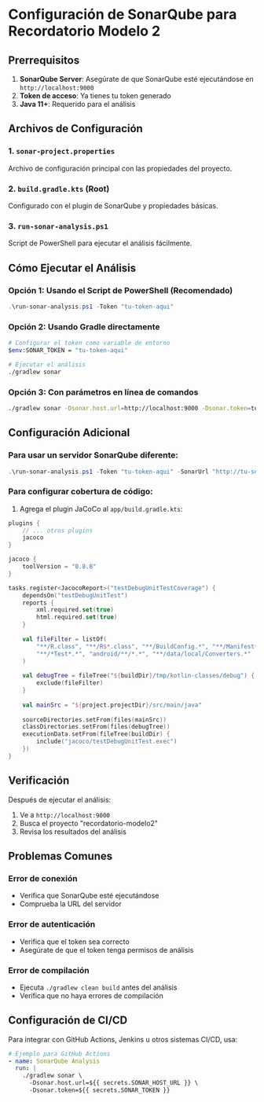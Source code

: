 # Configuración de SonarQube para Recordatorio Modelo 2

## Prerrequisitos

1. **SonarQube Server**: Asegúrate de que SonarQube esté ejecutándose en `http://localhost:9000`
2. **Token de acceso**: Ya tienes tu token generado
3. **Java 11+**: Requerido para el análisis

## Archivos de Configuración

### 1. `sonar-project.properties`
Archivo de configuración principal con las propiedades del proyecto.

### 2. `build.gradle.kts` (Root)
Configurado con el plugin de SonarQube y propiedades básicas.

### 3. `run-sonar-analysis.ps1`
Script de PowerShell para ejecutar el análisis fácilmente.

## Cómo Ejecutar el Análisis

### Opción 1: Usando el Script de PowerShell (Recomendado)
```powershell
.\run-sonar-analysis.ps1 -Token "tu-token-aqui"
```

### Opción 2: Usando Gradle directamente
```bash
# Configurar el token como variable de entorno
$env:SONAR_TOKEN = "tu-token-aqui"

# Ejecutar el análisis
./gradlew sonar
```

### Opción 3: Con parámetros en línea de comandos
```bash
./gradlew sonar -Dsonar.host.url=http://localhost:9000 -Dsonar.token=tu-token-aqui
```

## Configuración Adicional

### Para usar un servidor SonarQube diferente:
```powershell
.\run-sonar-analysis.ps1 -Token "tu-token-aqui" -SonarUrl "http://tu-servidor:9000"
```

### Para configurar cobertura de código:
1. Agrega el plugin JaCoCo al `app/build.gradle.kts`:
```kotlin
plugins {
    // ... otros plugins
    jacoco
}

jacoco {
    toolVersion = "0.8.8"
}

tasks.register<JacocoReport>("testDebugUnitTestCoverage") {
    dependsOn("testDebugUnitTest")
    reports {
        xml.required.set(true)
        html.required.set(true)
    }
    
    val fileFilter = listOf(
        "**/R.class", "**/R$*.class", "**/BuildConfig.*", "**/Manifest*.*",
        "**/*Test*.*", "android/**/*.*", "**/data/local/Converters.*"
    )
    
    val debugTree = fileTree("${buildDir}/tmp/kotlin-classes/debug") {
        exclude(fileFilter)
    }
    
    val mainSrc = "${project.projectDir}/src/main/java"
    
    sourceDirectories.setFrom(files(mainSrc))
    classDirectories.setFrom(files(debugTree))
    executionData.setFrom(fileTree(buildDir) {
        include("jacoco/testDebugUnitTest.exec")
    })
}
```

## Verificación

Después de ejecutar el análisis:

1. Ve a `http://localhost:9000`
2. Busca el proyecto "recordatorio-modelo2"
3. Revisa los resultados del análisis

## Problemas Comunes

### Error de conexión
- Verifica que SonarQube esté ejecutándose
- Comprueba la URL del servidor

### Error de autenticación
- Verifica que el token sea correcto
- Asegúrate de que el token tenga permisos de análisis

### Error de compilación
- Ejecuta `./gradlew clean build` antes del análisis
- Verifica que no haya errores de compilación

## Configuración de CI/CD

Para integrar con GitHub Actions, Jenkins u otros sistemas CI/CD, usa:

```yaml
# Ejemplo para GitHub Actions
- name: SonarQube Analysis
  run: |
    ./gradlew sonar \
      -Dsonar.host.url=${{ secrets.SONAR_HOST_URL }} \
      -Dsonar.token=${{ secrets.SONAR_TOKEN }}
```